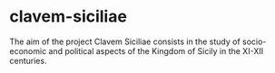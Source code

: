 # clavem-siciliae
The aim of the project Clavem Siciliae consists in the study of socio-economic and political aspects of the Kingdom of Sicily in the XI-XII centuries.
